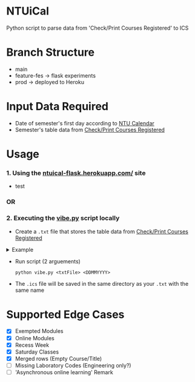 # NTUiCal
Python script to parse data from 'Check/Print Courses Registered' to ICS 

# Branch Structure
- main
- feature-fes -> flask experiments
- prod -> deployed to Heroku

# Input Data Required
 - Date of semester's first day according to [NTU Calendar](https://www.ntu.edu.sg/admissions/matriculation/academic-calendars)
 - Semester's table data from [Check/Print Courses Registered](https://sso.wis.ntu.edu.sg/webexe88/owa/sso_redirect.asp?t=1&app=https://wish.wis.ntu.edu.sg/pls/webexe/aus_stars_check.check_subject_web2)

# Usage

### 1. Using the [ntuical-flask.herokuapp.com/](ntuical-flask.herokuapp.com/) site
- test
### __OR__
### 2. Executing the [vibe.py](https://github.com/Reown/NTUiCal/blob/prod/fes/vibe.py) script locally
- Create a ```.txt``` file that stores the table data from [Check/Print Courses Registered](https://sso.wis.ntu.edu.sg/webexe88/owa/sso_redirect.asp?t=1&app=https://wish.wis.ntu.edu.sg/pls/webexe/aus_stars_check.check_subject_web2) 
<details>
<summary>Example</summary>
<br>
![example pic](https://raw.github.com/adam-p/markdown-here/master/store-assets/markdown-here-image1.gimp.png)
</details>

- Run script (2 arguements)
    ```
    python vibe.py <txtFile> <DDMMYYYY>
    ```
- The ```.ics``` file will be saved in the same directory as your ```.txt``` with the same name
    

# Supported Edge Cases
- [x] Exempted Modules
- [x] Online Modules
- [x] Recess Week
- [x] Saturday Classes
- [x] Merged rows (Empty Course/Title)
- [ ] Missing Laboratory Codes (Engineering only?)
- [ ] 'Asynchronous online learning' Remark
